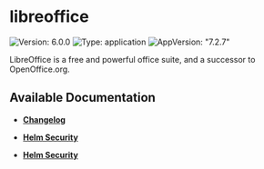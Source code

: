 # libreoffice

![Version: 6.0.0](https://img.shields.io/badge/Version-6.0.0-informational?style=flat-square) ![Type: application](https://img.shields.io/badge/Type-application-informational?style=flat-square) ![AppVersion: "7.2.7"](https://img.shields.io/badge/AppVersion-"7.2.7"-informational?style=flat-square)

LibreOffice is a free and powerful office suite, and a successor to OpenOffice.org.

## Available Documentation

- [**Changelog**](CHANGELOG)

- [**Helm Security**](container-security)

- [**Helm Security**](helm-security)

